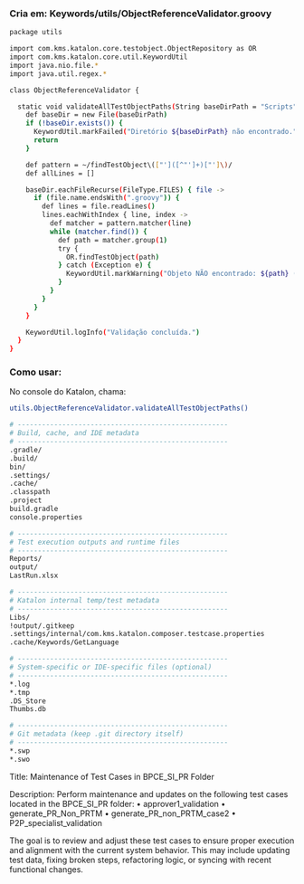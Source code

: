 ### Cria em: Keywords/utils/ObjectReferenceValidator.groovy

```sh
package utils

import com.kms.katalon.core.testobject.ObjectRepository as OR
import com.kms.katalon.core.util.KeywordUtil
import java.nio.file.*
import java.util.regex.*

class ObjectReferenceValidator {

  static void validateAllTestObjectPaths(String baseDirPath = "Scripts") {
    def baseDir = new File(baseDirPath)
    if (!baseDir.exists()) {
      KeywordUtil.markFailed("Diretório ${baseDirPath} não encontrado.")
      return
    }

    def pattern = ~/findTestObject\(["']([^"']+)["']\)/
    def allLines = []

    baseDir.eachFileRecurse(FileType.FILES) { file ->
      if (file.name.endsWith(".groovy")) {
        def lines = file.readLines()
        lines.eachWithIndex { line, index ->
          def matcher = pattern.matcher(line)
          while (matcher.find()) {
            def path = matcher.group(1)
            try {
              OR.findTestObject(path)
            } catch (Exception e) {
              KeywordUtil.markWarning("Objeto NÃO encontrado: ${path} (arquivo: ${file.name}, linha ${index + 1})")
            }
          }
        }
      }
    }

    KeywordUtil.logInfo("Validação concluída.")
  }
}
```

### Como usar:

No console do Katalon, chama:

```sh
utils.ObjectReferenceValidator.validateAllTestObjectPaths()
```



```sh
# ----------------------------------------------------
# Build, cache, and IDE metadata
# ----------------------------------------------------
.gradle/
.build/
bin/
.settings/
.cache/
.classpath
.project
build.gradle
console.properties

# ----------------------------------------------------
# Test execution outputs and runtime files
# ----------------------------------------------------
Reports/
output/
LastRun.xlsx

# ----------------------------------------------------
# Katalon internal temp/test metadata
# ----------------------------------------------------
Libs/
!output/.gitkeep
.settings/internal/com.kms.katalon.composer.testcase.properties
.cache/Keywords/GetLanguage

# ----------------------------------------------------
# System-specific or IDE-specific files (optional)
# ----------------------------------------------------
*.log
*.tmp
.DS_Store
Thumbs.db

# ----------------------------------------------------
# Git metadata (keep .git directory itself)
# ----------------------------------------------------
*.swp
*.swo
```


Title:
Maintenance of Test Cases in BPCE_SI_PR Folder

Description:
Perform maintenance and updates on the following test cases located in the BPCE_SI_PR folder:
	•	approver1_validation
	•	generate_PR_Non_PRTM
	•	generate_PR_non_PRTM_case2
	•	P2P_specialist_validation

The goal is to review and adjust these test cases to ensure proper execution and alignment with the current system behavior. This may include updating test data, fixing broken steps, refactoring logic, or syncing with recent functional changes.
